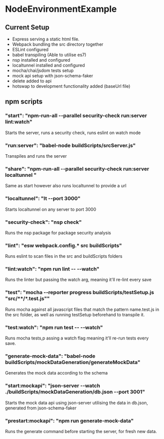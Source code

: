 # NodeEnvironmentExample
## Current Setup
* Express serving a static html file.
* Webpack bundling the src directory together
* ESLint configured
* babel transpiling (Able to utilise es7)
* nsp installed and configured
* localtunnel installed and configured
* mocha/chai/jsdom tests setup
* mock api setup with json-schema-faker
* delete added to api
* hotswap to development functionality added (baseUrl file)
## npm scripts
### "start": "npm-run-all --parallel security-check run:server lint:watch"
Starts the server, runs a security check, runs eslint on watch mode
### "run:server": "babel-node buildScripts/srcServer.js"
Transpiles and runs the server
### "share": "npm-run-all --parallel security-check run:server localtunnel "
Same as start however also runs localtunnel to provide a url
### "localtunnel": "lt --port 3000"
Starts localtunnel on any server to port 3000
### "security-check": "nsp check"
Runs the nsp package for package security analysis
### "lint": "esw webpack.config.* src buildScripts"
Runs eslint to scan files in the src and buildScripts folders
### "lint:watch": "npm run lint -- --watch"
Runs the linter but passing the watch arg, meaning it'll re-lint every save
### "test": "mocha --reporter progress buildScripts/testSetup.js \"src/**/*.test.js\""
Runs mocha against all javascript files that match the pattern name.test.js in the src folder, as well as running testSetup beforehand to transpile it.
### "test:watch": "npm run test -- --watch"
Runs mocha tests,p assing a watch flag meaning it'll re-run tests every save.
### "generate-mock-data": "babel-node buildScripts/mockDataGeneration/generateMockData"
Generates the mock data according to the schema
### "start:mockapi": "json-server --watch ./buildScripts/mockDataGeneration/db.json --port 3001"
Starts the mock data api using json-server utilising the data in db.json, generated from json-schema-faker
### "prestart:mockapi": "npm run generate-mock-data"
Runs the generate command before starting the server, for fresh new data.


